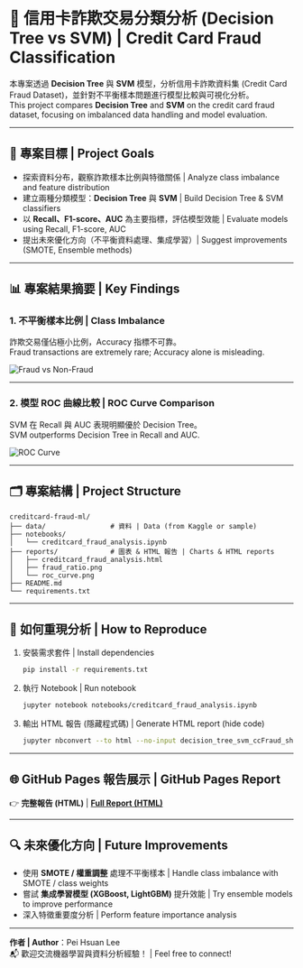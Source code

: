 
# 🏦 信用卡詐欺交易分類分析 (Decision Tree vs SVM) | Credit Card Fraud Classification

本專案透過 **Decision Tree** 與 **SVM** 模型，分析信用卡詐欺資料集 (Credit Card Fraud Dataset)，並針對不平衡樣本問題進行模型比較與可視化分析。  
This project compares **Decision Tree** and **SVM** on the credit card fraud dataset, focusing on imbalanced data handling and model evaluation.

---

## 📌 專案目標 | Project Goals
- 探索資料分布，觀察詐欺樣本比例與特徵關係 | Analyze class imbalance and feature distribution  
- 建立兩種分類模型：**Decision Tree** 與 **SVM** | Build Decision Tree & SVM classifiers  
- 以 **Recall、F1-score、AUC** 為主要指標，評估模型效能 | Evaluate models using Recall, F1-score, AUC  
- 提出未來優化方向（不平衡資料處理、集成學習）| Suggest improvements (SMOTE, Ensemble methods)

---

## 📊 專案結果摘要 | Key Findings

### 1. 不平衡樣本比例 | Class Imbalance
詐欺交易僅佔極小比例，Accuracy 指標不可靠。  
Fraud transactions are extremely rare; Accuracy alone is misleading.

![Fraud vs Non-Fraud](reports/fraud_ratio.png)

---

### 2. 模型 ROC 曲線比較 | ROC Curve Comparison
SVM 在 Recall 與 AUC 表現明顯優於 Decision Tree。  
SVM outperforms Decision Tree in Recall and AUC.

![ROC Curve](reports/roc_curve.png)

---

## 🗂 專案結構 | Project Structure

```
creditcard-fraud-ml/
├── data/                # 資料 | Data (from Kaggle or sample)
├── notebooks/
│   └── creditcard_fraud_analysis.ipynb
├── reports/             # 圖表 & HTML 報告 | Charts & HTML reports
│   ├── creditcard_fraud_analysis.html
│   ├── fraud_ratio.png
│   └── roc_curve.png
├── README.md
└── requirements.txt
```

---

## 🚀 如何重現分析 | How to Reproduce

1. 安裝需求套件 | Install dependencies
   ```bash
   pip install -r requirements.txt
   ```

2. 執行 Notebook | Run notebook
   ```bash
   jupyter notebook notebooks/creditcard_fraud_analysis.ipynb
   ```

3. 輸出 HTML 報告 (隱藏程式碼) | Generate HTML report (hide code)
   ```bash
   jupyter nbconvert --to html --no-input decision_tree_svm_ccFraud_showcase.ipynb --output decision_tree_svm_ccFraud_showcase.html
   ```

---

## 🌐 GitHub Pages 報告展示 | GitHub Pages Report

👉 **完整報告 (HTML)** | [**Full Report (HTML)**](https://hsuanlion.github.io/creditcard-fraud-ml/decision_tree_svm_ccFraud_showcase.html)

---

## 🔍 未來優化方向 | Future Improvements

- 使用 **SMOTE / 權重調整** 處理不平衡樣本 | Handle class imbalance with SMOTE / class weights  
- 嘗試 **集成學習模型 (XGBoost, LightGBM)** 提升效能 | Try ensemble models to improve performance  
- 深入特徵重要度分析 | Perform feature importance analysis

---

**作者 | Author**：Pei Hsuan Lee  
📬 歡迎交流機器學習與資料分析經驗！ | Feel free to connect!
